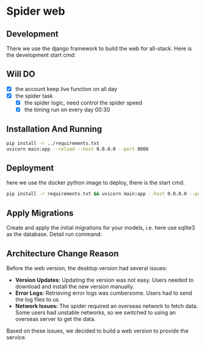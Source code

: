 # Spider web

## Development

There we use the django framework to build the web for all-stack. Here is the development start cmd:

## Will DO

- [x] the account keep live function on all day
- [x] the spider task
  - [x] the spider logic, need control the spider speed
  - [x] the timing run on every day 00:30

## Installation And Running

```bash
pip install -r ../requirements.txt
uvicorn main:app --reload --host 0.0.0.0 --port 8000
```

## Deployment

here we use the docker python image to deploy, there is the start cmd:

```bash
pip install -r requirements.txt && uvicorn main:app --host 0.0.0.0 --port 8000 
```

## Apply Migrations

Create and apply the initial migrations for your models, i.e. here use sqlite3 as the database. Detail run command:

## Architecture Change Reason

Before the web version, the desktop version had several issues:

- **Version Updates:** Updating the version was not easy. Users needed to download and install the new version manually.
- **Error Logs:** Retrieving error logs was cumbersome. Users had to send the log files to us.
- **Network Issues:** The spider required an overseas network to fetch data. Some users had unstable networks, so we switched to using an overseas server to get the data.

Based on these issues, we decided to build a web version to provide the service.
